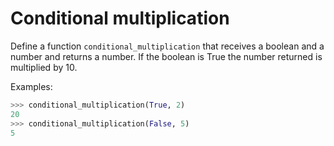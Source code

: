 # Conditional multiplication

Define a function `conditional_multiplication` that receives a boolean and a 
number and returns a number. If the boolean is True the number returned is 
multiplied by 10.

Examples:

```python
>>> conditional_multiplication(True, 2)
20
>>> conditional_multiplication(False, 5)
5
```
